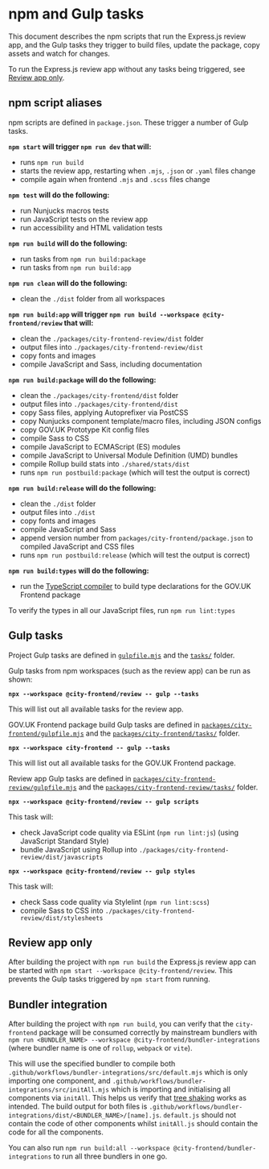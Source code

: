 # npm and Gulp tasks

This document describes the npm scripts that run the Express.js review app, and the Gulp tasks they trigger to build files, update the package, copy assets and watch for changes.

To run the Express.js review app without any tasks being triggered, see [Review app only](#review-app-only).

## npm script aliases

npm scripts are defined in `package.json`. These trigger a number of Gulp tasks.

**`npm start` will trigger `npm run dev` that will:**

- runs `npm run build`
- starts the review app, restarting when `.mjs`, `.json` or `.yaml` files change
- compile again when frontend `.mjs` and `.scss` files change

**`npm test` will do the following:**

- run Nunjucks macros tests
- run JavaScript tests on the review app
- run accessibility and HTML validation tests

**`npm run build` will do the following:**

- run tasks from `npm run build:package`
- run tasks from `npm run build:app`

**`npm run clean` will do the following:**

- clean the `./dist` folder from all workspaces

**`npm run build:app` will trigger `npm run build --workspace @city-frontend/review` that will:**

- clean the `./packages/city-frontend-review/dist` folder
- output files into `./packages/city-frontend-review/dist`
- copy fonts and images
- compile JavaScript and Sass, including documentation

**`npm run build:package` will do the following:**

- clean the `./packages/city-frontend/dist` folder
- output files into `./packages/city-frontend/dist`
- copy Sass files, applying Autoprefixer via PostCSS
- copy Nunjucks component template/macro files, including JSON configs
- copy GOV.UK Prototype Kit config files
- compile Sass to CSS
- compile JavaScript to ECMAScript (ES) modules
- compile JavaScript to Universal Module Definition (UMD) bundles
- compile Rollup build stats into `./shared/stats/dist`
- runs `npm run postbuild:package` (which will test the output is correct)

**`npm run build:release` will do the following:**

- clean the `./dist` folder
- output files into `./dist`
- copy fonts and images
- compile JavaScript and Sass
- append version number from `packages/city-frontend/package.json` to compiled JavaScript and CSS files
- runs `npm run postbuild:release` (which will test the output is correct)

**`npm run build:types` will do the following:**

- run the [TypeScript compiler](https://www.typescriptlang.org/docs/handbook/compiler-options.html) to build type declarations for the GOV.UK Frontend package

To verify the types in all our JavaScript files, run `npm run lint:types`

## Gulp tasks

Project Gulp tasks are defined in [`gulpfile.mjs`](/gulpfile.mjs) and the [`tasks/`](/shared/tasks) folder.

Gulp tasks from npm workspaces (such as the review app) can be run as shown:

**`npx --workspace @city-frontend/review -- gulp --tasks`**

This will list out all available tasks for the review app.

GOV.UK Frontend package build Gulp tasks are defined in [`packages/city-frontend/gulpfile.mjs`](/packages/city-frontend/gulpfile.mjs) and the [`packages/city-frontend/tasks/`](/packages/city-frontend/tasks) folder.

**`npx --workspace city-frontend -- gulp --tasks`**

This will list out all available tasks for the GOV.UK Frontend package.

Review app Gulp tasks are defined in [`packages/city-frontend-review/gulpfile.mjs`](/packages/city-frontend-review/gulpfile.mjs) and the [`packages/city-frontend-review/tasks/`](/packages/city-frontend-review/tasks) folder.

**`npx --workspace @city-frontend/review -- gulp scripts`**

This task will:

- check JavaScript code quality via ESLint (`npm run lint:js`) (using JavaScript Standard Style)
- bundle JavaScript using Rollup into `./packages/city-frontend-review/dist/javascripts`

**`npx --workspace @city-frontend/review -- gulp styles`**

This task will:

- check Sass code quality via Stylelint (`npm run lint:scss`)
- compile Sass to CSS into `./packages/city-frontend-review/dist/stylesheets`

## Review app only

After building the project with `npm run build` the Express.js review app can be started with `npm start --workspace @city-frontend/review`. This prevents the Gulp tasks triggered by `npm start` from running.

## Bundler integration

After building the project with `npm run build`, you can verify that the `city-frontend` package will be consumed correctly by mainstream bundlers with `npm run <BUNDLER_NAME> --workspace @city-frontend/bundler-integrations` (where bundler name is one of `rollup`, `webpack` or `vite`).

This will use the specified bundler to compile both `.github/workflows/bundler-integrations/src/default.mjs` which is only importing one component, and `.github/workflows/bundler-integrations/src/initAll.mjs` which is importing and initialising all components via `initAll`. This helps us verify that [tree shaking] works as intended. The build output for both files is `.github/workflows/bundler-integrations/dist/<BUNDLER_NAME>/[name].js`. `default.js` should not contain the code of other components whilst `initAll.js` should contain the code for all the components.

You can also run `npm run build:all --workspace @city-frontend/bundler-integrations` to run all three bundlers in one go.

[tree shaking]: https://developer.mozilla.org/en-US/docs/Glossary/Tree_shaking
